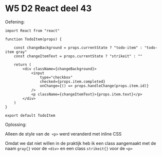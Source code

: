 # W5 D2 React deel 43
Oefening:

```
import React from "react"

function TodoItem(props) {
    
    const changeBackground = props.currentState ? "todo-item" : "todo-item gray"
    const changeItemText = props.currentState ? "strikeit" : ""
    
    return (
        <div className={changeBackground}>
            <input 
                type="checkbox" 
                checked={props.item.completed} 
                onChange={() => props.handleChange(props.item.id)}
            />
            <p className={changeItemText}>{props.item.text}</p>
        </div>
    )
}

export default TodoItem
```

Oplossing:

Alleen de style van de` <p>` werd veranderd met inline CSS

Omdat we dat niet willen in de praktijk heb ik een class aangemaakt met de naam `gray{}` voor de `<div>` en een class `strikeit{}` voor de `<p>`
